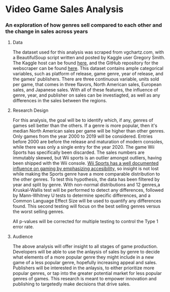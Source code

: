 # Video Game Sales Analysis

### An exploration of how genres sell compared to each other and the change in sales across years

1. Data 

	The dataset used for this analysis was scraped from vgchartz.com, with a BeautifulSoup script written and posted by Kaggle user Gregory Smith. The Kaggle host can be found [here](https://www.kaggle.com/gregorut/videogamesales), and the GitHub repository for the webscraper can be found [here](https://github.com/GregorUT/vgchartzScrape). This dataset contains ample categorical variables, such as platform of release, game genre, year of release, and the games' publishers. There are three continuous variable, units sold per game, that comes in three flavors, North American sales, European sales, and Japanese sales. With all of these features, the influence of genre, year, and publisher on sales can be investiagted, as well as any differences in the sales between the regions. 
	
2. Research Design
	
	For this analysis, the goal will be to identify which, if any, genres of games sell better than the others. If a genre is more popular, then it's median North American sales per game will be higher than other genres. Only games from the year 2000 to 2019 will be considered. Entries before 2000 are before the release and maturation of modern consoles, while there was only a single entry for the year 2020. The game Wii Sports has specifically been discarded. The sales numbers are immutably skewed, but Wii sports is an outlier amongst outliers, having been shipped with the Wii console. [Wii Sports has a well documented influence on gaming by emphasizing accesibility,](https://www.gamespot.com/articles/the-most-influential-games-of-the-21st-century-wii/1100-6466810/#:~:text=Like%20the%20Wii%2C%20it%20focused,the%20industry%20would%20approach%20accessibility.) so insight is not lost while making the Sports genre have a more comparable distribution to the other genres. To test this hypothesis, the data has been filtered by year and split by genre. With non-normal distributions and 12 genres,a Kruskal-Wallis test will be performed to detect any differences, followed by Mann-Whitney U tests to determine specific differences, and a Common Language Effect Size will be used to quantify any differences found. This second testing will focus on the best selling genres versus the worst selling genres.

	All p-values will be corrected for multiple testing to control the Type 1 error rate.
	
3. Audience
	
	The above analysis will offer insight to all stages of game production. Developers will be able to use the anlaysis of sales by genre to decide what elements of a more popular genre they might include in a new game of a less popular genre, hopefully increasing appeal and sales. Publishers will be interested in the anlaysis, to either prioritize more popular genres, or tap into the greater potential market for less popular genres of games. This research is meant to empower innovation and publishing to targetedly make decisions that drive sales.